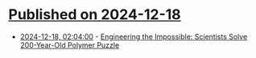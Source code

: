 # [Published on 2024-12-18](index.md)

* [2024-12-18, 02:04:00](https://soylentnews.org/article.pl?sid=24/12/16/1631248&from=rss) - [Engineering the Impossible: Scientists Solve 200-Year-Old Polymer Puzzle](https://soylentnews.org/article.pl?sid=24/12/16/1631248&from=rss)
